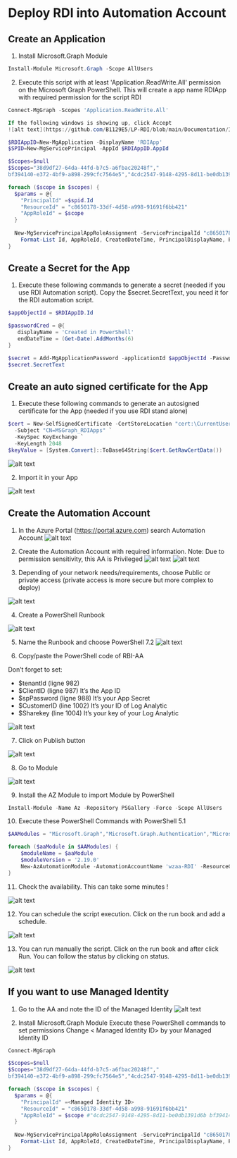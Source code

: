 # Deploy RDI into Automation Account

## Create an Application

1. Install Microsoft.Graph Module
```powershell
Install-Module Microsoft.Graph -Scope AllUsers
```

2. Execute this script with at least 'Application.ReadWrite.All' permission on the Microsoft Graph PowerShell. This will create a app name RDIApp with required permission for the script RDI
```powershell
Connect-MgGraph -Scopes 'Application.ReadWrite.All'

If the following windows is showing up, click Accept
![alt text](https://github.com/B1129E5/LP-RDI/blob/main/Documentation/Images/Image16.png)

$RDIAppID=New-MgApplication -DisplayName 'RDIApp' 
$SPID=New-MgServicePrincipal -AppId $RDIAppID.AppId

$Scopes=$null
$Scopes="38d9df27-64da-44fd-b7c5-a6fbac20248f","
bf394140-e372-4bf9-a898-299cfc7564e5","4cdc2547-9148-4295-8d11-be0db1391d6b","7ab1d382-f21e-4acd-a863-ba3e13f7da61","c7fbd983-d9aa-4fa7-84b8-17382c103bc4","dc5007c0-2d7d-4c42-879c-2dab87571379","498476ce-e0fe-48b0-b801-37ba7e2685c6","6e472fd1-ad78-48da-a0f0-97ab2c6b769e","b0afded3-3588-46d8-8b3d-9842eff778da","246dd0d5-5bd0-4def-940b-0421030a5b68","edb419d6-7edc-42a3-9345-509bfdf5d87c","9a5d68dd-52b0-4cc2-bd40-abcf44ac3a30"

foreach ($scope in $scopes) {
  $params = @{
    "PrincipalId" =$spid.Id
    "ResourceId" = "c8650178-33df-4d58-a998-91691f6bb421"
    "AppRoleId" = $scope
  }
  
  New-MgServicePrincipalAppRoleAssignment -ServicePrincipalId "c8650178-33df-4d58-a998-91691f6bb421" -BodyParameter $params | 
    Format-List Id, AppRoleId, CreatedDateTime, PrincipalDisplayName, PrincipalId, PrincipalType, ResourceDisplayName
}
```

## Create a Secret for the App
1. Execute these following commands to generate a secret (needed if you use RDI Automation script). Copy the $secret.SecretText, you need it for the RDI automation script.

```powershell
$appObjectId = $RDIAppID.Id

$passwordCred = @{
   displayName = 'Created in PowerShell'
   endDateTime = (Get-Date).AddMonths(6)
}

$secret = Add-MgApplicationPassword -applicationId $appObjectId -PasswordCredential $passwordCred
$secret.SecretText

```

## Create an auto signed certificate for the App
1. Execute these following commands to generate an autosigned certificate for the App (needed if you use RDI stand alone)


```powershell
$cert = New-SelfSignedCertificate -CertStoreLocation "cert:\CurrentUser\My" `
  -Subject "CN=MSGraph_RDIApps" `
  -KeySpec KeyExchange `
  -KeyLength 2048
$keyValue = [System.Convert]::ToBase64String($cert.GetRawCertData()) 

```

![alt text](https://github.com/B1129E5/LP-RDI/blob/main/Documentation/Images/Image01.png)

2. Import it in your App

![alt text](https://github.com/B1129E5/LP-RDI/blob/main/Documentation/Images/Image02.png)

## Create the Automation Account
1. In the Azure Portal (https://portal.azure.com) search Automation Account
   ![alt text](https://github.com/B1129E5/LP-RDI/blob/main/Documentation/Images/Image03.png)

2. Create the Automation Account with required information. Note: Due to permission sensitivity, this AA is Privileged
   ![alt text](https://github.com/B1129E5/LP-RDI/blob/main/Documentation/Images/Image04.png)
   ![alt text](https://github.com/B1129E5/LP-RDI/blob/main/Documentation/Images/Image05.png)

3. Depending of your network needs/requirements, choose Public or private access (private access is more secure but more complex to deploy)

![alt text](https://github.com/B1129E5/LP-RDI/blob/main/Documentation/Images/Image06.png)

4. Create a PowerShell Runbook

![alt text](https://github.com/B1129E5/LP-RDI/blob/main/Documentation/Images/Image07.png)

5. Name the Runbook and choose PowerShell 7.2
![alt text](https://github.com/B1129E5/LP-RDI/blob/main/Documentation/Images/Image08.png)

6. Copy/paste the PowerShell code of RBI-AA

Don’t forget to set:
-	$tenantId (ligne 982)
-	$ClientID (ligne 987)
It’s the App ID
-	$spPassword (ligne 988)
It’s your App Secret
-	$CustomerID (line 1002)
It’s your ID of Log Analytic
-	$Sharekey (line 1004)
It’s your key of your Log Analytic

![alt text](https://github.com/B1129E5/LP-RDI/blob/main/Documentation/Images/Image09.png)

7. Click on Publish button

![alt text](https://github.com/B1129E5/LP-RDI/blob/main/Documentation/Images/Image10.png)

8. Go to Module

![alt text](https://github.com/B1129E5/LP-RDI/blob/main/Documentation/Images/Image11.png)

9. Install the AZ Module to import Module by PowerShell

```powershell
Install-Module -Name Az -Repository PSGallery -Force -Scope AllUsers
```
10.  Execute these PowerShell Commands with PowerShell 5.1
```powershell
$AAModules = "Microsoft.Graph","Microsoft.Graph.Authentication","Microsoft.Graph.Users","Microsoft.Graph.Applications","Microsoft.Graph.Identity.DirectoryManagement","Microsoft.Graph.Identity.SignIns","Microsoft.Graph.DirectoryObjects","Microsoft.Graph.Identity.Governance","Microsoft.Graph.Groups","Microsoft.Graph.Beta","Microsoft.Graph.Beta.Authentication","Microsoft.Graph.Beta.Users","Microsoft.Graph.Beta.Applications","Microsoft.Graph.Beta.Identity.DirectoryManagement","Microsoft.Graph.Beta.Identity.SignIns","Microsoft.Graph.Beta.DirectoryObjects","Microsoft.Graph.Beta.Identity.Governance","Microsoft.Graph.Beta.Groups"

foreach ($aaModule in $AAModules) {
    $moduleName = $aaModule
    $moduleVersion = '2.19.0'
    New-AzAutomationModule -AutomationAccountName 'wzaa-RDI' -ResourceGroupName 'RG-T0-OpsWE' -Name $moduleName -ContentLinkUri "https://www.powershellgallery.com/api/v2/package/$moduleName/$moduleVersion" -RuntimeVersion 7.2
}
```
11. Check the availability. This can take some minutes !

![alt text](https://github.com/B1129E5/LP-RDI/blob/main/Documentation/Images/Image12.png)

12. You can schedule the script execution. Click on the run book and add a schedule.

![alt text](https://github.com/B1129E5/LP-RDI/blob/main/Documentation/Images/Image13.png)

13. You can run manually the script. Click on the run book and after click Run. You can follow the status by clicking on status.

![alt text](https://github.com/B1129E5/LP-RDI/blob/main/Documentation/Images/Image14.png)


## If you want to use Managed Identity
1. Go to the AA and note the ID of the Managed Identity
![alt text](https://github.com/B1129E5/LP-RDI/blob/main/Documentation/Images/Image15.png)

2. Install Microsoft.Graph Module
Execute these PowerShell commands to set permissions
Change < Managed Identity ID> by your Managed Identity ID
```powershell
Connect-MgGraph

$Scopes=$null
$Scopes="38d9df27-64da-44fd-b7c5-a6fbac20248f","
bf394140-e372-4bf9-a898-299cfc7564e5","4cdc2547-9148-4295-8d11-be0db1391d6b","7ab1d382-f21e-4acd-a863-ba3e13f7da61","c7fbd983-d9aa-4fa7-84b8-17382c103bc4","dc5007c0-2d7d-4c42-879c-2dab87571379","498476ce-e0fe-48b0-b801-37ba7e2685c6","6e472fd1-ad78-48da-a0f0-97ab2c6b769e","b0afded3-3588-46d8-8b3d-9842eff778da","246dd0d5-5bd0-4def-940b-0421030a5b68","edb419d6-7edc-42a3-9345-509bfdf5d87c","9a5d68dd-52b0-4cc2-bd40-abcf44ac3a30"

foreach ($scope in $scopes) {
  $params = @{
    "PrincipalId" =<Managed Identity ID>
    "ResourceId" = "c8650178-33df-4d58-a998-91691f6bb421"
    "AppRoleId" = $scope #"4cdc2547-9148-4295-8d11-be0db1391d6b bf394140-e372-4bf9-a898-299cfc7564e5 7ab1d382-f21e-4acd-a863-ba3e13f7da61 c7fbd983-d9aa-4fa7-84b8-17382c103bc4 dc5007c0-2d7d-4c42-879c-2dab87571379 498476ce-e0fe-48b0-b801-37ba7e2685c6 6e472fd1-ad78-48da-a0f0-97ab2c6b769e b0afded3-3588-46d8-8b3d-9842eff778da 246dd0d5-5bd0-4def-940b-0421030a5b68 edb419d6-7edc-42a3-9345-509bfdf5d87c 9a5d68dd-52b0-4cc2-bd40-abcf44ac3a30"
  }
  
  New-MgServicePrincipalAppRoleAssignment -ServicePrincipalId "c8650178-33df-4d58-a998-91691f6bb421" -BodyParameter $params | 
    Format-List Id, AppRoleId, CreatedDateTime, PrincipalDisplayName, PrincipalId, PrincipalType, ResourceDisplayName
}
```
